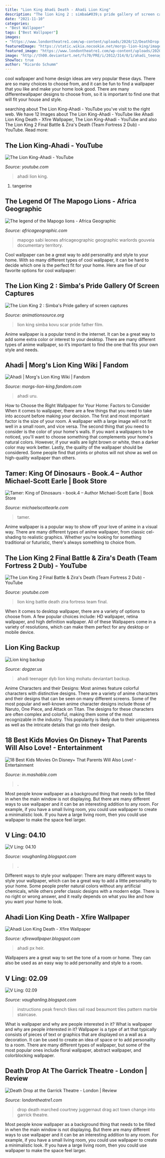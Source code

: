 ```yaml
---
title: "Lion King Ahadi Death - Ahadi Lion King"
description: "The lion king 2 : simba&#039;s pride gallery of screen captures"
date: "2021-11-10"
categories:
- "Best Wallpaper"
tags: ["Best Wallpaper"]
images:
- "https://www.londontheatre1.com/wp-content/uploads/2020/12/DeathDrop-Poster-share.jpg"
featuredImage: "https://static.wikia.nocookie.net/morgs-lion-king/images/2/29/Our_kingdom.png/revision/latest/scale-to-width-down/243?cb=20180602014636"
featured_image: "https://www.londontheatre1.com/wp-content/uploads/2020/12/DeathDrop-Poster-share.jpg"
image: "http://th00.deviantart.net/fs70/PRE/i/2012/314/8/1/ahadi_teenager_by_dyb-d5kjebn.jpg"
ShowToc: true
author: "Ricardo Schumm"
---
```



cool wallpaper and home design ideas are very popular these days. There are so many choices to choose from, and it can be fun to find a wallpaper that you like and make your home look good. There are many differentwallpaper designs to choose from, so it is important to find one that will fit your house and style.

	

		
searching about The Lion King-Ahadi - YouTube you've visit to the right web. We have 12 Images about The Lion King-Ahadi - YouTube like Ahadi Lion King Death - Xfire Wallpaper, The Lion King-Ahadi - YouTube and also The Lion King 2 Final Battle &amp; Zira&#039;s Death (Team Fortress 2 Dub) - YouTube. Read more:
		
    
## The Lion King-Ahadi - YouTube

<img loading=lazy src="http://i.ytimg.com/vi/krVvEjO1ePg/hqdefault.jpg" onerror="this.onerror=null;this.src='https://tse4.mm.bing.net/th?id=OIP.GR5cYWePklg8sa442jFRIAHaFj&amp;pid=15.1';" alt="The Lion King-Ahadi - YouTube">

_Source: youtube.com_

>ahadi lion king. 

	

1. tangerine 

    
## The Legend Of The Mapogo Lions - Africa Geographic

<img loading=lazy src="https://africageographic.com/wp-content/uploads/2015/04/Mapogo-1.jpg" onerror="this.onerror=null;this.src='https://tse4.mm.bing.net/th?id=OIP.ts0FzrqkkbzN6q687O1b6gHaE6&amp;pid=15.1';" alt="The legend of the Mapogo lions - Africa Geographic">

_Source: africageographic.com_

>mapogo sabi leones africageographic geographic warlords gouveia documentary territory. 

	

Cool wallpaper can be a great way to add personality and style to your home. With so many different types of cool wallpaper, it can be hard to decide which one is the perfect fit for your home. Here are five of our favorite options for cool wallpaper: 

    
## The Lion King 2 : Simba&#039;s Pride Gallery Of Screen Captures

<img loading=lazy src="https://www.animationsource.org/sites_content/lion_king/img_screenshot/83195.jpg" onerror="this.onerror=null;this.src='https://tse1.mm.bing.net/th?id=OIP.vf4iR0x1Iq2AjE2GBlFswwHaEK&amp;pid=15.1';" alt="The Lion King 2 : Simba&#039;s Pride gallery of screen captures">

_Source: animationsource.org_

>lion king simba kovu scar pride father film. 

	

Anime wallpaper is a popular trend in the internet. It can be a great way to add some extra color or interest to your desktop. There are many different types of anime wallpaper, so it’s important to find the one that fits your own style and needs.

    
## Ahadi | Morg&#039;s Lion King Wiki | Fandom

<img loading=lazy src="https://static.wikia.nocookie.net/morgs-lion-king/images/2/29/Our_kingdom.png/revision/latest/scale-to-width-down/243?cb=20180602014636" onerror="this.onerror=null;this.src='https://tse3.mm.bing.net/th?id=OIP._i4sEnMKnAz96iO67gBnygAAAA&amp;pid=15.1';" alt="Ahadi | Morg&#039;s Lion King Wiki | Fandom">

_Source: morgs-lion-king.fandom.com_

>ahadi uru. 

	

How to Choose the Right Wallpaper for Your Home: Factors to Consider
When it comes to wallpaper, there are a few things that you need to take into account before making your decision. The first and most important factor is the size of your room. A wallpaper with a large image will not fit well in a small room, and vice versa. 
The second thing that you need to consider is the color of your home's walls. If you want a wallpapers to be noticed, you'll want to choose something that complements your home's natural colors. However, if your walls are light brown or white, then a darker color may work better. 
Lastly, the quality of the wallpaper should be considered. Some people find that prints or photos will not show as well on high-quality wallpaper than others.

    
## Tamer: King Of Dinosaurs - Book.4 – Author Michael-Scott Earle | Book Store

<img loading=lazy src="http://cdn.shopify.com/s/files/1/2492/0918/products/Tamer_B4_wIcons_1200x1200.jpg?v=1610570247" onerror="this.onerror=null;this.src='https://tse2.mm.bing.net/th?id=OIP.emppOjcbtPpw0LX7NjmrMwAAAA&amp;pid=15.1';" alt="Tamer: King of Dinosaurs - book.4 – Author Michael-Scott Earle | Book Store">

_Source: michaelscottearle.com_

>tamer. 

	

Anime wallpaper is a popular way to show off your love of anime in a visual way. There are many different types of anime wallpaper, from classic cel-shading to realistic graphics. Whether you're looking for something traditional or futuristic, there's always something to choice from.

    
## The Lion King 2 Final Battle &amp; Zira&#039;s Death (Team Fortress 2 Dub) - YouTube

<img loading=lazy src="http://i.ytimg.com/vi/tiYdDyAMNw8/hqdefault.jpg" onerror="this.onerror=null;this.src='https://tse1.mm.bing.net/th?id=OIP.X42E7LRRpe7X4xeDoiW32gHaFj&amp;pid=15.1';" alt="The Lion King 2 Final Battle &amp; Zira&#039;s Death (Team Fortress 2 Dub) - YouTube">

_Source: youtube.com_

>lion king battle death zira fortress team final. 

	

When it comes to desktop wallpaper, there are a variety of options to choose from. A few popular choices include: HD wallpaper, retina wallpaper, and high definition wallpaper. All of these Wallpapers come in a variety of resolutions, which can make them perfect for any desktop or mobile device. 

    
## Lion King Backup

<img loading=lazy src="http://th00.deviantart.net/fs70/PRE/i/2012/314/8/1/ahadi_teenager_by_dyb-d5kjebn.jpg" onerror="this.onerror=null;this.src='https://tse2.mm.bing.net/th?id=OIP.47G85iA_Rk1vrEwsEIyFWgHaFs&amp;pid=15.1';" alt="Lion king backup">

_Source: dogzer.us_

>ahadi teenager dyb lion king mohatu deviantart backup. 

	

Anime Characters and their Designs: Most animes feature colorful characters with distinctive designs.
There are a variety of anime characters and their designs that can be seen on many different screens. Some of the most popular and well-known anime character designs include those of Naruto, One Piece, and Attack on Titan. The designs for these characters are often complex and colorful, making them some of the most recognizable in the industry. This popularity is likely due to their uniqueness as well as the intricate details that go into their design.

    
## 18 Best Kids Movies On Disney+ That Parents Will Also Love! - Entertainment

<img loading=lazy src="https://sm.mashable.com/mashable_in/image/default/uploads252fcard252fimage252f1612148252f889aa73b-adff-4d74-ba_m39p.jpg" onerror="this.onerror=null;this.src='https://tse1.mm.bing.net/th?id=OIP.ycWj3ggB0v_ONjJo7O_DrgHaDt&amp;pid=15.1';" alt="18 Best Kids Movies On Disney+ That Parents Will Also Love! - Entertainment">

_Source: in.mashable.com_

>. 

	

Most people know wallpaper as a background thing that needs to be filled in when the main window is not displaying. But there are many different ways to use wallpaper and it can be an interesting addition to any room. For example, if you have a small living room, you could use wallpaper to create a minimalistic look. If you have a large living room, then you could use wallpaper to make the space feel larger.

    
## V Ling: 04.10

<img loading=lazy src="http://1.bp.blogspot.com/_annTPGBcsB4/S8Pog1og-eI/AAAAAAAADUA/98YPnIBBC8Y/s400/2913201999_5a60d6ebdb_o.jpg" onerror="this.onerror=null;this.src='https://tse4.mm.bing.net/th?id=OIP.3Wktqhk1w9NK6ArZ2UXpXQAAAA&amp;pid=15.1';" alt="V Ling: 04.10">

_Source: vaughanling.blogspot.com_

>. 

	

Different ways to style your wallpaper:
There are many different ways to style your wallpaper, which can be a great way to add a little personality to your home. Some people prefer natural colors without any artificial chemicals, while others prefer classic designs with a modern edge. There is no right or wrong answer, and it really depends on what you like and how you want your home to look.

    
## Ahadi Lion King Death - Xfire Wallpaper

<img loading=lazy src="https://i.quotev.com/img/q/u/20/7/17/x6dtdlo4e7.jpg" onerror="this.onerror=null;this.src='https://tse3.mm.bing.net/th?id=OIP.6dqAUh-8piauw7tfyMe5EwHaEN&amp;pid=15.1';" alt="Ahadi Lion King Death - Xfire Wallpaper">

_Source: xfirewallpaper.blogspot.com_

>ahadi px heir. 

	

Wallpapers are a great way to set the tone of a room or home. They can also be used as an easy way to add personality and style to a room.

    
## V Ling: 02.09

<img loading=lazy src="http://1.bp.blogspot.com/_annTPGBcsB4/SaCJCVpJFWI/AAAAAAAABi8/45AMzNKQurw/s400/DSC_0028.jpg" onerror="this.onerror=null;this.src='https://tse1.mm.bing.net/th?id=OIP.FPddVfoMYZHwDJ3fHNG1AQAAAA&amp;pid=15.1';" alt="V Ling: 02.09">

_Source: vaughanling.blogspot.com_

>instructions peak french tikes rail road beaumont tiles pattern marble staircase. 

	

What is wallpaper and why are people interested in it?
What is wallpaper and why are people interested in it?
Wallpaper is a type of art that typically consists of pieces of text or graphics that are displayed on a wall as a decoration. It can be used to create an idea of space or to add personality to a room. There are many different types of wallpaper, but some of the most popular ones include floral wallpaper, abstract wallpaper, and colorblocking wallpaper.

    
## Death Drop At The Garrick Theatre - London | Review

<img loading=lazy src="https://www.londontheatre1.com/wp-content/uploads/2020/12/DeathDrop-Poster-share.jpg" onerror="this.onerror=null;this.src='https://tse4.mm.bing.net/th?id=OIP.hR59U-MXXB-4ZFkgiRBiGAHaD4&amp;pid=15.1';" alt="Death Drop at the Garrick Theatre - London | Review">

_Source: londontheatre1.com_

>drop death marched courtney juggernaut drag act town change into garrick theatre. 

	

Most people know wallpaper as a background thing that needs to be filled in when the main window is not displaying. But there are many different ways to use wallpaper and it can be an interesting addition to any room. For example, if you have a small living room, you could use wallpaper to create a minimalistic look. If you have a large living room, then you could use wallpaper to make the space feel larger.

